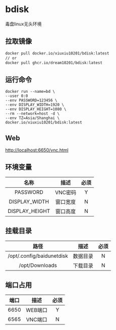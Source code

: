 # bdisk
毒盘linux无头环境
## 拉取镜像
```bash
docker pull docker.io/xiuxiu10201/bdisk:latest
// or
docker pull ghcr.io/dream10201/bdisk:latest
```
## 运行命令
```shell
docker run --name=bd \
--user 0:0
--env PASSWORD=123456 \
--env DISPLAY_WIDTH=1920 \
--env DISPLAY_HEIGHT=1080 \
--rm --network=host -d \
--env TZ=Asia/Shanghai \
docker.io/xiuxiu10201/bdisk:latest
```

## Web
[http://localhost:6650/vnc.html](http://localhost:6650/vnc.html)

## 环境变量

| 名称 | 描述 | 必须|
|:---------:|:---------:|:---------:|
|PASSWORD|VNC密码|Y|
|DISPLAY_WIDTH|窗口宽度|N|
|DISPLAY_HEIGHT|窗口高度|N|

## 挂载目录

| 路径 | 描述 | 必须|
|:---------:|:---------:|:---------:|
|/opt/.config/baidunetdisk|数据目录|N|
|/opt/Downloads|下载目录|N|

## 端口占用
| 端口 | 描述 | 必须|
|:---------:|:---------:|:---------:|
|6650|WEB端口|Y|
|6565|VNC端口|N|
